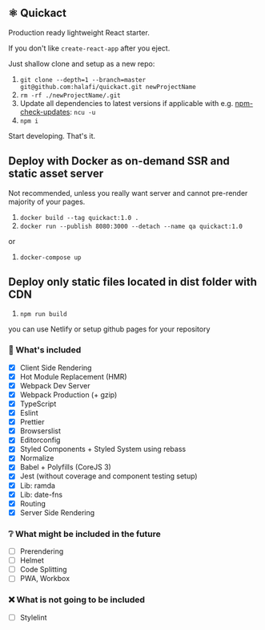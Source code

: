## ⚛️ Quickact

Production ready lightweight React starter.

If you don't like `create-react-app` after you eject.

Just shallow clone and setup as a new repo:

1. `git clone --depth=1 --branch=master git@github.com:halafi/quickact.git newProjectName`
2. `rm -rf ./newProjectName/.git`
3. Update all dependencies to latest versions if applicable with e.g. [npm-check-updates](https://github.com/tjunnone/npm-check-updates): `ncu -u`
4. `npm i`

Start developing. That's it.

## Deploy with Docker as on-demand SSR and static asset server

Not recommended, unless you really want server and cannot pre-render majority of your pages.

1. `docker build --tag quickact:1.0 .`
2. `docker run --publish 8080:3000 --detach --name qa quickact:1.0`

or

1. `docker-compose up`

## Deploy only static files located in dist folder with CDN

1. `npm run build`

you can use Netlify or setup github pages for your repository

### 🔧 What's included

- [x] Client Side Rendering
- [x] Hot Module Replacement (HMR)
- [x] Webpack Dev Server
- [x] Webpack Production (+ gzip)
- [x] TypeScript
- [x] Eslint
- [x] Prettier
- [x] Browserslist
- [x] Editorconfig
- [x] Styled Components + Styled System using rebass
- [x] Normalize
- [x] Babel + Polyfills (CoreJS 3)
- [x] Jest (without coverage and component testing setup)
- [x] Lib: ramda
- [x] Lib: date-fns
- [x] Routing
- [x] Server Side Rendering

### ❔ What might be included in the future
- [ ] Prerendering
- [ ] Helmet
- [ ] Code Splitting
- [ ] PWA, Workbox

### ❌ What is not going to be included
- [ ] Stylelint
